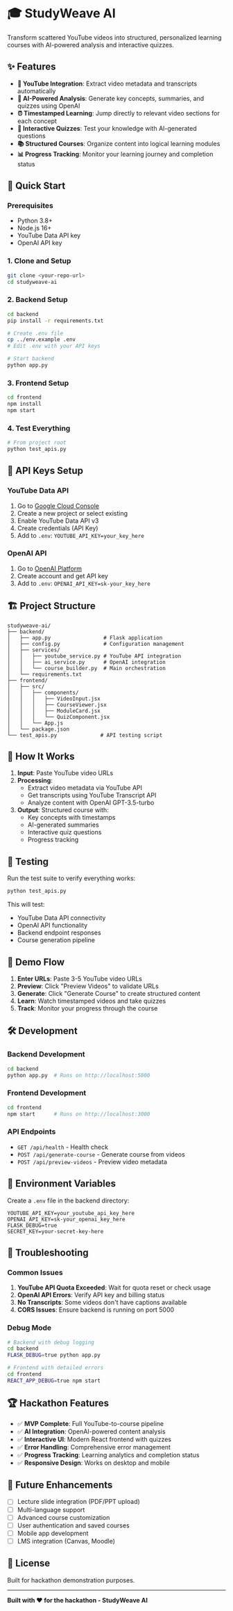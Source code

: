 # 🎓 StudyWeave AI

Transform scattered YouTube videos into structured, personalized learning courses with AI-powered analysis and interactive quizzes.

## ✨ Features

- **🎥 YouTube Integration**: Extract video metadata and transcripts automatically
- **🤖 AI-Powered Analysis**: Generate key concepts, summaries, and quizzes using OpenAI
- **⏰ Timestamped Learning**: Jump directly to relevant video sections for each concept
- **🧠 Interactive Quizzes**: Test your knowledge with AI-generated questions
- **📚 Structured Courses**: Organize content into logical learning modules
- **📊 Progress Tracking**: Monitor your learning journey and completion status

## 🚀 Quick Start

### Prerequisites
- Python 3.8+
- Node.js 16+
- YouTube Data API key
- OpenAI API key

### 1. Clone and Setup
```bash
git clone <your-repo-url>
cd studyweave-ai
```

### 2. Backend Setup
```bash
cd backend
pip install -r requirements.txt

# Create .env file
cp ../env.example .env
# Edit .env with your API keys

# Start backend
python app.py
```

### 3. Frontend Setup
```bash
cd frontend
npm install
npm start
```

### 4. Test Everything
```bash
# From project root
python test_apis.py
```

## 🔑 API Keys Setup

### YouTube Data API
1. Go to [Google Cloud Console](https://console.cloud.google.com/)
2. Create a new project or select existing
3. Enable YouTube Data API v3
4. Create credentials (API Key)
5. Add to `.env`: `YOUTUBE_API_KEY=your_key_here`

### OpenAI API
1. Go to [OpenAI Platform](https://platform.openai.com/)
2. Create account and get API key
3. Add to `.env`: `OPENAI_API_KEY=sk-your_key_here`

## 🏗️ Project Structure

```
studyweave-ai/
├── backend/
│   ├── app.py                 # Flask application
│   ├── config.py              # Configuration management
│   ├── services/
│   │   ├── youtube_service.py # YouTube API integration
│   │   ├── ai_service.py      # OpenAI integration
│   │   └── course_builder.py  # Main orchestration
│   └── requirements.txt
├── frontend/
│   ├── src/
│   │   ├── components/
│   │   │   ├── VideoInput.jsx
│   │   │   ├── CourseViewer.jsx
│   │   │   ├── ModuleCard.jsx
│   │   │   └── QuizComponent.jsx
│   │   └── App.js
│   └── package.json
└── test_apis.py              # API testing script
```

## 🎯 How It Works

1. **Input**: Paste YouTube video URLs
2. **Processing**: 
   - Extract video metadata via YouTube API
   - Get transcripts using YouTube Transcript API
   - Analyze content with OpenAI GPT-3.5-turbo
3. **Output**: Structured course with:
   - Key concepts with timestamps
   - AI-generated summaries
   - Interactive quiz questions
   - Progress tracking

## 🧪 Testing

Run the test suite to verify everything works:
```bash
python test_apis.py
```

This will test:
- YouTube Data API connectivity
- OpenAI API functionality  
- Backend endpoint responses
- Course generation pipeline

## 🎨 Demo Flow

1. **Enter URLs**: Paste 3-5 YouTube video URLs
2. **Preview**: Click "Preview Videos" to validate URLs
3. **Generate**: Click "Generate Course" to create structured content
4. **Learn**: Watch timestamped videos and take quizzes
5. **Track**: Monitor your progress through the course

## 🛠️ Development

### Backend Development
```bash
cd backend
python app.py  # Runs on http://localhost:5000
```

### Frontend Development  
```bash
cd frontend
npm start      # Runs on http://localhost:3000
```

### API Endpoints
- `GET /api/health` - Health check
- `POST /api/generate-course` - Generate course from videos
- `POST /api/preview-videos` - Preview video metadata

## 📝 Environment Variables

Create a `.env` file in the backend directory:
```env
YOUTUBE_API_KEY=your_youtube_api_key_here
OPENAI_API_KEY=sk-your_openai_key_here
FLASK_DEBUG=true
SECRET_KEY=your-secret-key-here
```

## 🚨 Troubleshooting

### Common Issues
1. **YouTube API Quota Exceeded**: Wait for quota reset or check usage
2. **OpenAI API Errors**: Verify API key and billing status
3. **No Transcripts**: Some videos don't have captions available
4. **CORS Issues**: Ensure backend is running on port 5000

### Debug Mode
```bash
# Backend with debug logging
cd backend
FLASK_DEBUG=true python app.py

# Frontend with detailed errors
cd frontend
REACT_APP_DEBUG=true npm start
```

## 🏆 Hackathon Features

- ✅ **MVP Complete**: Full YouTube-to-course pipeline
- ✅ **AI Integration**: OpenAI-powered content analysis
- ✅ **Interactive UI**: Modern React frontend with quizzes
- ✅ **Error Handling**: Comprehensive error management
- ✅ **Progress Tracking**: Learning analytics and completion status
- ✅ **Responsive Design**: Works on desktop and mobile

## 🔮 Future Enhancements

- [ ] Lecture slide integration (PDF/PPT upload)
- [ ] Multi-language support
- [ ] Advanced course customization
- [ ] User authentication and saved courses
- [ ] Mobile app development
- [ ] LMS integration (Canvas, Moodle)

## 📄 License

Built for hackathon demonstration purposes.

---

**Built with ❤️ for the hackathon - StudyWeave AI**